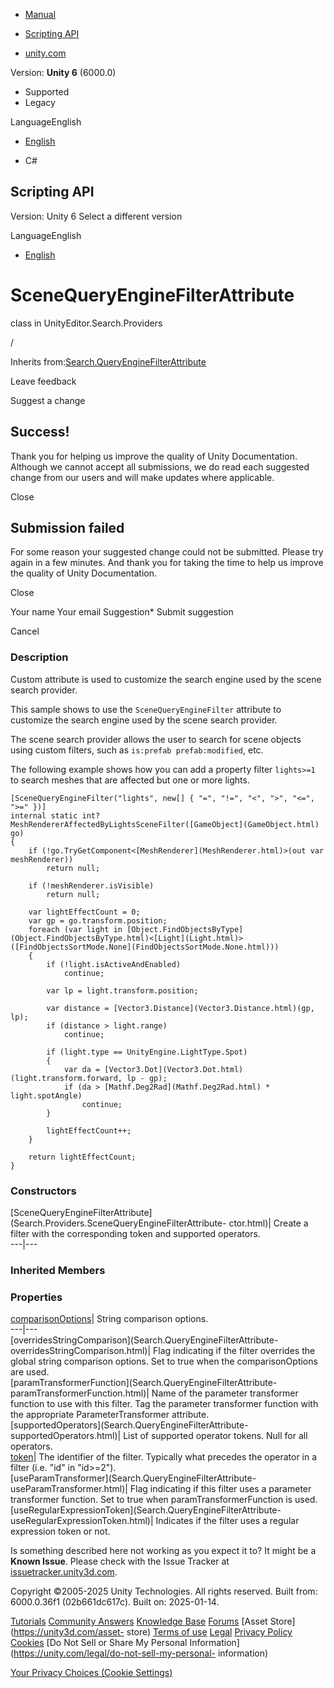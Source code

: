 [ ]()

  * [Manual](../Manual/index.html)
  * [Scripting API](../ScriptReference/index.html)

  * [unity.com](https://unity.com/)

Version: **Unity 6** (6000.0)

  * Supported
  * Legacy

LanguageEnglish

  * [English]()

  * C#

[ ](https://docs.unity3d.com)

## Scripting API

Version: Unity 6 Select a different version

LanguageEnglish

  * [English]()

# SceneQueryEngineFilterAttribute

class in UnityEditor.Search.Providers

/

Inherits
from:[Search.QueryEngineFilterAttribute](Search.QueryEngineFilterAttribute.html)

Leave feedback

Suggest a change

## Success!

Thank you for helping us improve the quality of Unity Documentation. Although
we cannot accept all submissions, we do read each suggested change from our
users and will make updates where applicable.

Close

## Submission failed

For some reason your suggested change could not be submitted. Please <a>try
again</a> in a few minutes. And thank you for taking the time to help us
improve the quality of Unity Documentation.

Close

Your name Your email Suggestion* Submit suggestion

Cancel

[ ]()

### Description

Custom attribute is used to customize the search engine used by the scene
search provider.

This sample shows to use the `SceneQueryEngineFilter` attribute to customize
the search engine used by the scene search provider.  
  
The scene search provider allows the user to search for scene objects using
custom filters, such as `is:prefab prefab:modified`, etc.  
  
The following example shows how you can add a property filter `lights>=1` to
search meshes that are affected but one or more lights.

    
    
    [SceneQueryEngineFilter("lights", new[] { "=", "!=", "<", ">", "<=", ">=" })]
    internal static int? MeshRendererAffectedByLightsSceneFilter([GameObject](GameObject.html) go)
    {
        if (!go.TryGetComponent<[MeshRenderer](MeshRenderer.html)>(out var meshRenderer))
            return null;
    
        if (!meshRenderer.isVisible)
            return null;
    
        var lightEffectCount = 0;
        var gp = go.transform.position;
        foreach (var light in [Object.FindObjectsByType](Object.FindObjectsByType.html)<[Light](Light.html)>([FindObjectsSortMode.None](FindObjectsSortMode.None.html)))
        {
            if (!light.isActiveAndEnabled)
                continue;
    
            var lp = light.transform.position;
    
            var distance = [Vector3.Distance](Vector3.Distance.html)(gp, lp);
            if (distance > light.range)
                continue;
    
            if (light.type == UnityEngine.LightType.Spot)
            {
                var da = [Vector3.Dot](Vector3.Dot.html)(light.transform.forward, lp - gp);
                if (da > [Mathf.Deg2Rad](Mathf.Deg2Rad.html) * light.spotAngle)
                    continue;
            }
    
            lightEffectCount++;
        }
    
        return lightEffectCount;
    }
    

### Constructors

[SceneQueryEngineFilterAttribute](Search.Providers.SceneQueryEngineFilterAttribute-
ctor.html)| Create a filter with the corresponding token and supported
operators.  
---|---  
  
### Inherited Members

### Properties

[comparisonOptions](Search.QueryEngineFilterAttribute-comparisonOptions.html)|
String comparison options.  
---|---  
[overridesStringComparison](Search.QueryEngineFilterAttribute-
overridesStringComparison.html)| Flag indicating if the filter overrides the
global string comparison options. Set to true when the comparisonOptions are
used.  
[paramTransformerFunction](Search.QueryEngineFilterAttribute-
paramTransformerFunction.html)| Name of the parameter transformer function to
use with this filter. Tag the parameter transformer function with the
appropriate ParameterTransformer attribute.  
[supportedOperators](Search.QueryEngineFilterAttribute-
supportedOperators.html)| List of supported operator tokens. Null for all
operators.  
[token](Search.QueryEngineFilterAttribute-token.html)| The identifier of the
filter. Typically what precedes the operator in a filter (i.e. "id" in
"id>=2").  
[useParamTransformer](Search.QueryEngineFilterAttribute-
useParamTransformer.html)| Flag indicating if this filter uses a parameter
transformer function. Set to true when paramTransformerFunction is used.  
[useRegularExpressionToken](Search.QueryEngineFilterAttribute-
useRegularExpressionToken.html)| Indicates if the filter uses a regular
expression token or not.  
  
Is something described here not working as you expect it to? It might be a
**Known Issue**. Please check with the Issue Tracker at
[issuetracker.unity3d.com](https://issuetracker.unity3d.com).

Copyright ©2005-2025 Unity Technologies. All rights reserved. Built from:
6000.0.36f1 (02b661dc617c). Built on: 2025-01-14.

[Tutorials](https://unity3d.com/learn) [Community
Answers](https://answers.unity3d.com) [Knowledge
Base](https://support.unity3d.com/hc/en-us)
[Forums](https://forum.unity3d.com) [Asset Store](https://unity3d.com/asset-
store) [Terms of use](https://docs.unity3d.com/Manual/TermsOfUse.html)
[Legal](https://unity.com/legal) [Privacy
Policy](https://unity.com/legal/privacy-policy)
[Cookies](https://unity.com/legal/cookie-policy) [Do Not Sell or Share My
Personal Information](https://unity.com/legal/do-not-sell-my-personal-
information)

[Your Privacy Choices (Cookie Settings)](javascript:void\(0\);)

